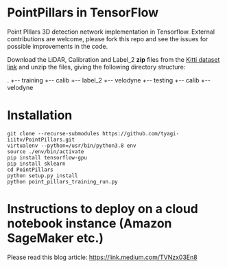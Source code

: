 # PointPillars in TensorFlow
Point PIllars 3D detection network implementation in Tensorflow. External contributions are welcome, please fork this repo and see the issues for possible improvements in the code.  

Download the LiDAR, Calibration and Label_2 **zip** files from the [Kitti dataset link](http://www.cvlibs.net/datasets/kitti/eval_object.php?obj_benchmark=3d) and unzip the files, giving the following directory structure:

.
+-- training
    +-- calib
    +-- label_2
    +-- velodyne
+-- testing
    +-- calib
    +-- velodyne


# Installation
```
git clone --recurse-submodules https://github.com/tyagi-iiitv/PointPillars.git
virtualenv --python=/usr/bin/python3.8 env
source ./env/bin/activate
pip install tensorflow-gpu
pip install sklearn
cd PointPillars
python setup.py install
python point_pillars_training_run.py
```

# Instructions to deploy on a cloud notebook instance (Amazon SageMaker etc.)
Please read this blog article: https://link.medium.com/TVNzx03En8



